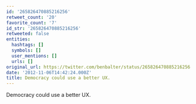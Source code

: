 ```yaml
---
id: '265826470885216256'
retweet_count: '20'
favorite_count: '7'
id_str: '265826470885216256'
retweeted: false
entities:
  hashtags: []
  symbols: []
  user_mentions: []
  urls: []
original_url: https://twitter.com/benbalter/status/265826470885216256
date: '2012-11-06T14:42:24.000Z'
title: Democracy could use a better UX.
---
```


Democracy could use a better UX.